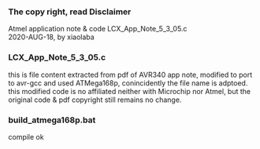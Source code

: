 ### The copy right, read Disclaimer  
Atmel application note & code LCX_App_Note_5_3_05.c  
2020-AUG-18, by xiaolaba  

### LCX_App_Note_5_3_05.c  
this is file content extracted from pdf of AVR340 app note, modified to port to avr-gcc and used ATMega168p, conincidently the file name is adptoed.    
this modified code is no affiliated neither with Microchip nor Atmel, but the original code & pdf copyright still remains no change.  

### build_atmega168p.bat  
compile ok  
